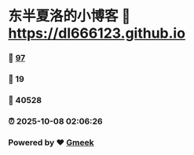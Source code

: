 # 东半夏洛的小博客 :link: https://dl666123.github.io 
### :page_facing_up: [97](https://dl666123.github.io/tag.html) 
### :speech_balloon: 19 
### :hibiscus: 40528 
### :alarm_clock: 2025-10-08 02:06:26 
### Powered by :heart: [Gmeek](https://github.com/Meekdai/Gmeek)
